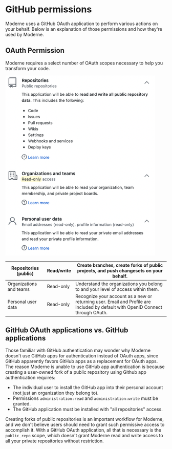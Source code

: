 # GitHub permissions

Moderne uses a GitHub OAuth application to perform various actions on your behalf. Below is an explanation of those permissions and how they're used by Moderne.

## OAuth Permission

Moderne requires a select number of OAuth scopes necessary to help you transform your code.

![](../.gitbook/assets/authentication-github-permissions.png)

| Repositories (public)   | Read/write | Create branches, create forks of public projects, and push changesets on your behalf.                                           |
| ----------------------- | ---------- | ------------------------------------------------------------------------------------------------------------------------------- |
| Organizations and teams | Read-only  | Understand the organizations you belong to and your level of access within them.                                                |
| Personal user data      | Read-only  | Recognize your account as a new or returning user. Email and Profile are included by default with OpenID Connect through OAuth. |

## GitHub OAuth applications vs. GitHub applications

Those familiar with GitHub authentication may wonder why Moderne doesn't use GitHub apps for authentication instead of OAuth apps, since GitHub apparently favors GitHub apps as a replacement for OAuth apps. The reason Moderne is unable to use GitHub app authentication is because creating a user-owned fork of a public repository using Github app authentication requires:

* The individual user to install the GitHub app into their personal account (not just an organization they belong to).
* Permissions `administration:read` and `administration:write` must be granted.
* The GitHub application must be installed with "all repositories" access.

Creating forks of public repositories is an important workflow for Moderne, and we don't believe users should need to grant such permissive access to accomplish it. With a GitHub OAuth application, all that is necessary is the `public_repo` scope, which doesn't grant Moderne read and write access to all your private repositories without restriction.
